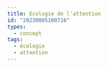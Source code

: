 ```yaml
---
title: Ecologie de l'attention
id: "20230805100716"
types:
  - concept
tags:
  - écologie
  - attention
---
```


